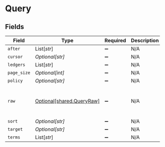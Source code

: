 # Query


## Fields

| Field                                                        | Type                                                         | Required                                                     | Description                                                  | Example                                                      |
| ------------------------------------------------------------ | ------------------------------------------------------------ | ------------------------------------------------------------ | ------------------------------------------------------------ | ------------------------------------------------------------ |
| `after`                                                      | List[*str*]                                                  | :heavy_minus_sign:                                           | N/A                                                          |                                                              |
| `cursor`                                                     | *Optional[str]*                                              | :heavy_minus_sign:                                           | N/A                                                          | YXVsdCBhbmQgYSBtYXhpbXVtIG1heF9yZXN1bHRzLol=                 |
| `ledgers`                                                    | List[*str*]                                                  | :heavy_minus_sign:                                           | N/A                                                          |                                                              |
| `page_size`                                                  | *Optional[int]*                                              | :heavy_minus_sign:                                           | N/A                                                          |                                                              |
| `policy`                                                     | *Optional[str]*                                              | :heavy_minus_sign:                                           | N/A                                                          | OR                                                           |
| `raw`                                                        | [Optional[shared.QueryRaw]](../../models/shared/queryraw.md) | :heavy_minus_sign:                                           | N/A                                                          | {<br/>"query": {<br/>"match_all": {}<br/>}<br/>}             |
| `sort`                                                       | *Optional[str]*                                              | :heavy_minus_sign:                                           | N/A                                                          | id:asc                                                       |
| `target`                                                     | *Optional[str]*                                              | :heavy_minus_sign:                                           | N/A                                                          |                                                              |
| `terms`                                                      | List[*str*]                                                  | :heavy_minus_sign:                                           | N/A                                                          |                                                              |